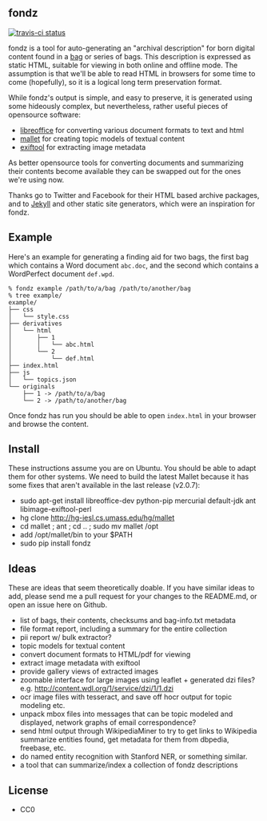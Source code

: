 fondz 
-----

[![travis-ci status](https://travis-ci.org/edsu/fondz.png)](http://travis-ci.org/edsu/fondz)

fondz is a tool for auto-generating an "archival description" for born
digital content found in a [bag](http://en.wikipedia.org/wiki/BagIt) or series 
of bags. This description is expressed as static HTML, suitable for viewing in 
both online and offline mode. The assumption is that we'll be able to read HTML 
in browsers for some time to come (hopefully), so it is a logical long term
preservation format.

While fondz's output is simple, and easy to preserve, it is generated
using some hideously complex, but nevertheless, rather useful pieces of 
opensource software:

* [libreoffice](http://www.libreoffice.org/) for converting various document formats to text and html
* [mallet](http://mallet.cs.umass.edu/) for creating topic models of textual content
* [exiftool](http://www.sno.phy.queensu.ca/~phil/exiftool/) for extracting image metadata

As better opensource tools for converting documents and summarizing their 
contents become available they can be swapped out for the ones we're using 
now.

Thanks go to Twitter and Facebook for their HTML based archive packages, and
to [Jekyll](http://jekyllrb.com/) and other static site generators, which 
were an inspiration for fondz.

Example
-------

Here's an example for generating a finding aid for two bags, the first bag 
which contains a Word document `abc.doc`, and the second which contains a 
WordPerfect document `def.wpd`.

    % fondz example /path/to/a/bag /path/to/another/bag
    % tree example/
    example/
    ├── css
    │   └── style.css
    ├── derivatives
    │   └── html
    │       ├── 1
    │       │   └── abc.html
    │       └── 2
    │           └── def.html
    ├── index.html
    ├── js
    │   └── topics.json
    └── originals
        ├── 1 -> /path/to/a/bag
        └── 2 -> /path/to/another/bag

Once fondz has run you should be able to open `index.html` in your 
browser and browse the content.

Install
-------

These instructions assume you are on Ubuntu. You should be able to adapt them
for other systems. We need to build the latest Mallet because it has some fixes
that aren't available in the last release (v2.0.7):

* sudo apt-get install libreoffice-dev python-pip mercurial default-jdk ant
  libimage-exiftool-perl
* hg clone http://hg-iesl.cs.umass.edu/hg/mallet
* cd mallet ; ant ; cd .. ; sudo mv mallet /opt
* add /opt/mallet/bin to your $PATH
* sudo pip install fondz

Ideas
-----

These are ideas that seem theoretically doable. If you have similar
ideas to add, please send me a pull request for your changes to the README.md, 
or open an issue here on Github.

* list of bags, their contents, checksums and bag-info.txt metadata
* file format report, including a summary for the entire collection
* pii report w/ bulk extractor?
* topic models for textual content
* convert document formats to HTML/pdf for viewing
* extract image metadata with exiftool
* provide gallery views of extracted images
* zoomable interface for large images using leaflet + generated dzi files?
  e.g. http://content.wdl.org/1/service/dzi/1/1.dzi
* ocr image files with tesseract, and save off hocr output for topic modeling
  etc.
* unpack mbox files into messages that can be topic modeled and displayed, 
  network graphs of email correspondence?
* send html output through WikipediaMiner to try to get links to Wikipedia
  summarize entities found, get metadata for them from dbpedia, freebase, etc.
* do named entity recognition with Stanford NER, or something similar.
* a tool that can summarize/index a collection of fondz descriptions

License
-------

* CC0
